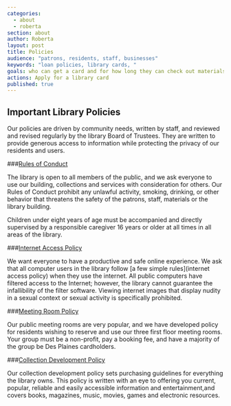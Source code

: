 ```yaml
---
categories: 
  - about
  - roberta
section: about
author: Roberta
layout: post
title: Policies
audience: "patrons, residents, staff, businesses"
keywords: "loan policies, library cards, "
goals: who can get a card and for how long they can check out materials.
actions: Apply for a library card
published: true
---
```


## Important Library Policies

Our policies are driven by community needs, written by staff, and reviewed and revised regularly by the library Board of Trustees. They are written to provide generous access to information while protecting the privacy of our residents and users. 

###[Rules of Conduct]()

The library is open to all members of the public, and we ask everyone to use our building, collections and services  with consideration for others. Our Rules of Conduct prohibit any unlawful activity, smoking, drinking, or other behavior that threatens the safety of the patrons, staff, materials or the library building.

Children under eight years of age must be accompanied and directly supervised by a responsible caregiver 16 years or older at all times in all areas of the library. 


###[Internet Access Policy]()

We want everyone to have a productive and safe online experience. We ask that all computer users in the library follow [a few simple rules](internet access policy) when they use the internet. All public computers have filtered access to the Internet; however, the library cannot guarantee the infallibility of the filter software. Viewing internet images that display nudity in a sexual context or sexual activity is specifically prohibited.

###[Meeting Room Policy]()

Our public meeting rooms are very popular, and we have developed policy for residents wishing to reserve and use our three first floor meeting rooms. Your group must be a non-profit, pay a booking fee, and have a majority of the group be Des Plaines cardholders.

###[Collection Development Policy]()

Our collection development policy sets purchasing guidelines for everything the library owns. This policy is written with an eye to offering you current, popular, reliable and easily accessible information and entertainment,and covers books, magazines, music, movies, games and electronic resources.